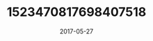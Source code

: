 ---
title: "1523470817698407518"
image: "2017-05-27 06.51.35 1523470817698407518_46248401"
date: "2017-05-27"
type: "photo"
---